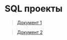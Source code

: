 # SQL проекты

> <a href="https://drive.google.com/file/d/10YBSv4N4GUXwkenqdEf8czBdTtrX0Ao1/view?usp=sharing">Документ 1</a>


> <a href="https://drive.google.com/file/d/1WRg0oYV1-aDNSaKhUccyPacIY2hX35So/view?usp=drive_link">Документ 2</a>
 
